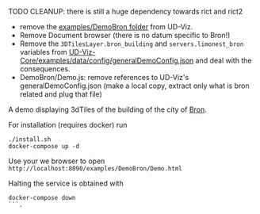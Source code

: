 TODO CLEANUP: there is still a huge dependency towards rict and rict2
 * remove the [examples/DemoBron folder](https://github.com/VCityTeam/UD-Viz/tree/master/UD-Viz-Core/examples/DemoBron) from UD-Viz.
 * Remove Document browser (there is no datum specific to Bron!)
 * Remove the `3DTilesLayer.bron_building` and `servers.limonest_bron`
   variables from [UD-Viz-Core/examples/data/config/generalDemoConfig.json](https://github.com/VCityTeam/UD-Viz/blob/master/UD-Viz-Core/examples/data/config/generalDemoConfig.json) and deal with the consequences.
 * DemoBron/Demo.js: remove references to UD-Viz's generalDemoConfig.json
   (make a local copy, extract only what is bron related and plug that file)


A demo displaying 3dTiles of the building of the city of 
[Bron](https://en.wikipedia.org/wiki/Bron).

For installation (requires docker) run
```
./install.sh
docker-compose up -d
```
Use your we browser to open 
`http://localhost:8090/examples/DemoBron/Demo.html`

Halting the service is obtained with
```
docker-compose down
```.

